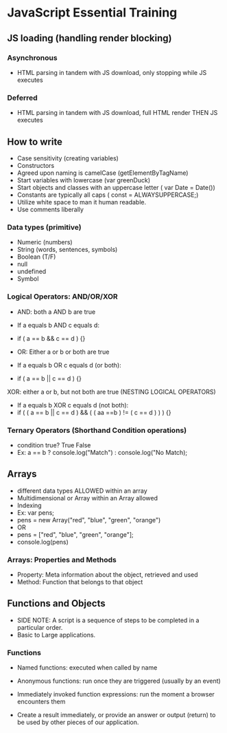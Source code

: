 # JavaScript Essential Training

## JS loading (handling render blocking)

### Asynchronous
- HTML parsing in tandem with JS download, only stopping while JS executes

### Deferred
- HTML parsing in tandem with JS download, full HTML render THEN JS executes

## How to write

- Case sensitivity (creating variables)
- Constructors
- Agreed upon naming is camelCase (getElementByTagName)
- Start variables with lowercase (var greenDuck)
- Start objects and classes with an uppercase letter ( var Date = Date())
- Constants are typically all caps ( const = ALWAYSUPPERCASE;)
- Utilize white space to man it human readable. 
- Use comments liberally

### Data types (primitive)

- Numeric (numbers)
- String (words, sentences, symbols)
- Boolean (T/F)
- null
- undefined
- Symbol

### Logical Operators: AND/OR/XOR

- AND: both a AND b are true
- If a equals b AND c equals d:
- if ( a == b && c == d ) {}


- OR: Either a or b or both are true
- If a equals b OR c equals d (or both):
- if ( a == b || c == d ) {}

XOR: either a or b, but not both are true (NESTING LOGICAL OPERATORS)
- If a equals b XOR c equals d (not both):
- if ( ( a == b || c == d )  && ( ( aa ==b ) != ( c == d ) ) ) {}

### Ternary Operators (Shorthand Condition operations)
- condition true?           True                   False
- Ex: a == b ? console.log("Match") : console.log("No Match);

## Arrays
- different data types ALLOWED within an array
- Multidimensional or Array within an Array allowed
- Indexing
- Ex: var pens;
- pens = new Array("red", "blue", "green", "orange")
- OR
- pens = ["red", "blue", "green", "orange"];
- console.log(pens)

### Arrays: Properties and Methods

- Property: Meta information about the object, retrieved and used
- Method: Function that belongs to that object


## Functions and Objects

- SIDE NOTE: A script is a sequence of steps to be completed in a particular order. 
- Basic to Large applications. 

### Functions 

- Named functions: executed when called by name
- Anonymous functions: run once they are triggered (usually by an event)
- Immediately invoked function expressions: run the moment a browser encounters them


- Create a result immediately, or provide an answer or output (return) to be used by other pieces of our application.


